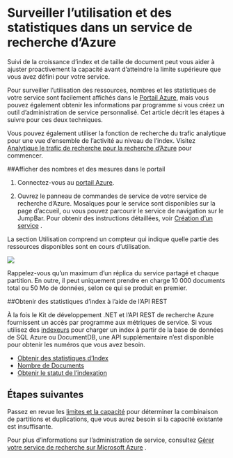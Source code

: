 <properties 
   pageTitle="Surveiller l’utilisation de statistiques et dans un service de recherche d’Azure | Microsoft Azure | Service de recherche de nuage hébergé" 
   description="Suivre la taille d’index et de la consommation de ressource de recherche d’Azure, un service de recherche de nuage hébergé sur Microsoft Azure." 
   services="search" 
   documentationCenter="" 
   authors="HeidiSteen" 
   manager="jhubbard" 
   editor=""
   tags="azure-portal"/>

<tags
   ms.service="search"
   ms.devlang="na"
   ms.topic="article"
   ms.tgt_pltfrm="na"
   ms.workload="required" 
   ms.date="05/17/2016"
   ms.author="heidist"/>

# <a name="monitor-usage-and-statistics-in-an-azure-search-service"></a>Surveiller l’utilisation et des statistiques dans un service de recherche d’Azure

Suivi de la croissance d’index et de taille de document peut vous aider à ajuster proactivement la capacité avant d’atteindre la limite supérieure que vous avez défini pour votre service. 

Pour surveiller l’utilisation des ressources, nombres et les statistiques de votre service sont facilement affichés dans le [Portail Azure](https://portal.azure.com), mais vous pouvez également obtenir les informations par programme si vous créez un outil d’administration de service personnalisé. Cet article décrit les étapes à suivre pour ces deux techniques.

Vous pouvez également utiliser la fonction de recherche du trafic analytique pour une vue d’ensemble de l’activité au niveau de l’index. Visitez [Analytique le trafic de recherche pour la recherche d’Azure](search-traffic-analytics.md) pour commencer.

##<a name="view-counts-and-metrics-in-the-portal"></a>Afficher des nombres et des mesures dans le portail 

1. Connectez-vous au [portail Azure](https://portal.azure.com). 

2. Ouvrez le panneau de commandes de service de votre service de recherche d’Azure. Mosaïques pour le service sont disponibles sur la page d’accueil, ou vous pouvez parcourir le service de navigation sur le JumpBar. Pour obtenir des instructions détaillées, voir [Création d’un service](search-create-service-portal.md) .

La section Utilisation comprend un compteur qui indique quelle partie des ressources disponibles sont en cours d’utilisation.

  ![][1]

Rappelez-vous qu’un maximum d’un réplica du service partagé et chaque partition. En outre, il peut uniquement prendre en charge 10 000 documents total ou 50 Mo de données, selon ce qui se produit en premier.

##<a name="get-index-statistics-using-the-rest-api"></a>Obtenir des statistiques d’index à l’aide de l’API REST

À la fois le Kit de développement .NET et l’API REST de recherche Azure fournissent un accès par programme aux métriques de service.  Si vous utilisez des [indexeurs](https://msdn.microsoft.com/library/azure/dn946891.aspx) pour charger un index à partir de la base de données de SQL Azure ou DocumentDB, une API supplémentaire n’est disponible pour obtenir les numéros que vous avez besoin. 

  + [Obtenir des statistiques d’Index](https://msdn.microsoft.com/library/azure/dn798942.aspx)
  + [Nombre de Documents](https://msdn.microsoft.com/library/azure/dn798924.aspx)
  + [Obtenir le statut de l’indexation](https://msdn.microsoft.com/library/azure/dn946884.aspx)

## <a name="next-steps"></a>Étapes suivantes

Passez en revue les [limites et la capacité](search-limits-quotas-capacity.md) pour déterminer la combinaison de partitions et duplications, que vous aurez besoin si la capacité existante est insuffisante. 

Pour plus d’informations sur l’administration de service, consultez [Gérer votre service de recherche sur Microsoft Azure](search-manage.md) .

<!--Image references-->
[1]: ./media/search-monitor-usage/AzureSearch-Monitor1.PNG




 
